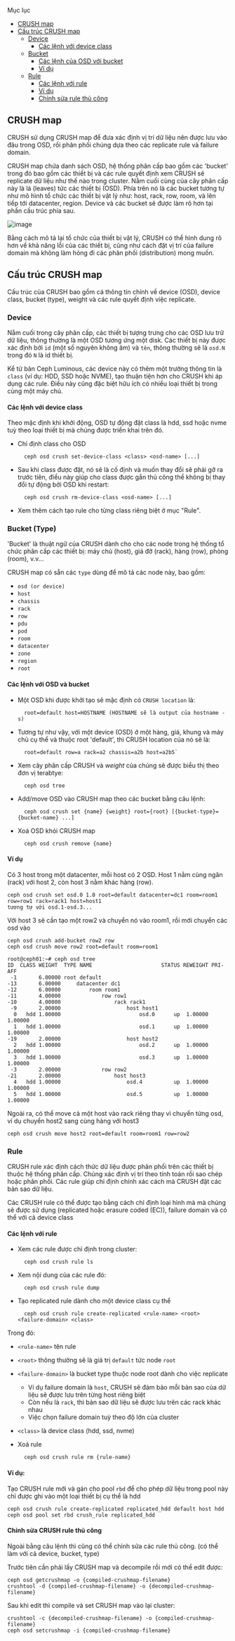 Mục lục
- [CRUSH map](./CRUSH-map.md#crush-map)
- [Cấu trúc CRUSH map](./CRUSH-map.md#cấu-trúc-crush-map)
  - [Device](./CRUSH-map.md#device)
    - [Các lệnh với device class](./CRUSH-map.md#các-lệnh-với-device-class)
  - [Bucket](./CRUSH-map.md#bucket-type)
    - [Các lệnh của OSD với bucket](./CRUSH-map.md#các-lệnh-với-osd-và-bucket)
    - [Ví dụ](./CRUSH-map.md#ví-dụ)
  - [Rule](./CRUSH-map.md#rule)
    - [Các lệnh với rule](./CRUSH-map.md#các-lệnh-với-rule)
    - [Ví dụ](./CRUSH-map.md#ví-dụ-1) 
    - [Chỉnh sửa rule thủ công](./CRUSH-map.md#chỉnh-sửa-crush-rule-thủ-công)

## CRUSH map
CRUSH sử dụng CRUSH map để đưa xác định vị trí dữ liệu nên được lưu vào đâu trong OSD, rồi phân phối chúng dựa theo các replicate rule và failure domain.

CRUSH map chứa danh sách OSD, hệ thống phân cấp bao gồm các 'bucket' trong đó bao gồm các thiết bị và các rule quyết định xem CRUSH sẽ replicate dữ liệu như thế nào trong cluster.
Nằm cuối cùng của cây phân cấp này là lá (leaves) tức các thiết bị (OSD).
Phía trên nó là các bucket tương tự như mô hình tổ chức các thiết bị vật lý như: host, rack, row, room, và lên tiếp tới datacenter, region. Device và các bucket sẽ được làm rõ hơn tại phần cấu trúc phía sau.

![image](https://user-images.githubusercontent.com/83684068/130724909-3ab30d23-06f4-4183-aa1d-a11bcb5e82c2.png)

Bằng cách mô tả lại tổ chức của thiết bị vật lý, CRUSH có thể hình dung rõ hơn về khả năng lỗi của các thiết bị, cũng như cách đặt vị trí của failure domain mà không làm hỏng đi các phân phối (distribution) mong muốn.

## Cấu trúc CRUSH map
Cấu trúc của CRUSH bao gồm cá thông tin chính về device (OSD), device class, bucket (type), weight và các rule quyết định việc replicate.

### Device
Nằm cuối trong cây phân cấp, các thiết bị tượng trưng cho các OSD lưu trữ dữ liệu, thông thường là một OSD tương ứng một disk.
Các thiết bị này được xác định bởi `id` (một số nguyên không âm) và `tên`, thông thường sẽ là `osd.N` trong đó `N` là id thiết bị.

Kể từ bản Ceph Luminous, các device này có thêm một trường thông tin là `class` (ví dụ: HDD, SSD hoặc NVME), tạo thuận tiện hơn cho CRUSH khi áp dụng các rule.
Điều này cũng đặc biệt hữu ích có nhiều loại thiết bị trong cùng một máy chủ.

#### Các lệnh với device class
Theo mặc định khi khởi động, OSD tự động đặt class là hdd, ssd hoặc nvme tuỳ theo loại thiết bị mà chúng được triển khai trên đó.

- Chỉ định class cho OSD

        ceph osd crush set-device-class <class> <osd-name> [...]
        
- Sau khi class được đặt, nó sẽ là cố định và muốn thay đổi sẽ phải gỡ ra trước tiên, điều này giúp cho class được gắn thủ công thể không bị thay đổi tự động bởi OSD khi restart:

        ceph osd crush rm-device-class <osd-name> [...]
 
 - Xem thêm cách tạo rule cho từng class riêng biệt ở mục "Rule".
### Bucket (Type)
'Bucket' là thuật ngữ của CRUSH dành cho cho các node trong hệ thống tổ chức phân cấp các thiết bị: máy chủ (host), giá đỡ (rack), hàng (row), phòng (room), v.v... 

CRUSH map có sẵn các `type` dùng để mô tả các node này, bao gồm:
- `osd (or device)`
- `host`
- `chassis`
- `rack`
- `row`
- `pdu`
- `pod`
- `room`
- `datacenter`
- `zone`
- `region`
- `root`

#### Các lệnh với OSD và bucket
- Một OSD khi được khởi tạo sẽ mặc định có `CRUSH location` là:

        root=default host=HOSTNAME (HOSTNAME sẽ là output của hostname -s)

- Tương tự như vậy, với một device (OSD) ở một hàng, giá, khung và máy chủ cụ thể và thuộc root 'default', thì CRUSH location của nó sẽ là:

        root=default row=a rack=a2 chassis=a2b host=a2b5`

- Xem cây phân cấp CRUSH và *weight* của chúng sẽ được biểu thị theo đơn vị terabtye:

        ceph osd tree

- Add/move OSD vào CRUSH map theo các bucket bằng câu lệnh:

        ceph osd crush set {name} {weight} root={root} [{bucket-type}={bucket-name} ...]
    
- Xoá OSD khỏi CRUSH map

        ceph osd crush remove {name}
                
    
#### Ví dụ
Có 3 host trong một datacenter, mỗi host có 2 OSD. Host 1 nằm cùng ngăn (rack) với host 2, còn host 3 nằm khác hàng (row).

    ceph osd crush set osd.0 1.0 root=default datacenter=dc1 room=room1 row=row1 rack=rack1 host=host1
    tương tự với osd.1-osd.3...
    
Với host 3 sẽ cần tạo một row2 và chuyển nó vào room1, rồi mới chuyển các osd vào

    ceph osd crush add-bucket row2 row
    ceph osd crush move row2 root=default room=room1
    
    root@ceph01:~# ceph osd tree
    ID  CLASS WEIGHT  TYPE NAME                      STATUS REWEIGHT PRI-AFF
     -1       6.00000 root default
    -13       6.00000     datacenter dc1
    -12       6.00000         room room1
    -11       4.00000             row row1
    -10       4.00000                 rack rack1
     -9       2.00000                     host host1
      0   hdd 1.00000                         osd.0      up  1.00000 1.00000
      1   hdd 1.00000                         osd.1      up  1.00000 1.00000
    -19       2.00000                     host host2
      2   hdd 1.00000                         osd.2      up  1.00000 1.00000
      3   hdd 1.00000                         osd.3      up  1.00000 1.00000
     -3       2.00000             row row2
    -21       2.00000                 host host3
      4   hdd 1.00000                     osd.4          up  1.00000 1.00000
      5   hdd 1.00000                     osd.5          up  1.00000 1.00000

 Ngoài ra, có thể move cả một host vào rack riêng thay vì chuyển từng osd, ví dụ chuyển host2 sang cùng hàng với host3
    
    ceph osd crush move host2 root=default room=room1 row=row2


### Rule
CRUSH rule xác định cách thức dữ liệu được phân phối trên các thiết bị thuộc hệ thống phân cấp. Chúng xác định vị trí theo tính toán rồi sao chép hoặc phân phối. Các rule giúp chỉ định chính xác cách mà CRUSH đặt các bản sao dữ liệu.

Các CRUSH rule có thể được tạo bằng cách chỉ định loại hình mà mà chúng sẽ được sử dụng (replicated hoặc erasure coded (EC)), failure domain và có thể với cả device class

#### Các lệnh với rule
- Xem các rule được chỉ định trong cluster:

        ceph osd crush rule ls
- Xem nội dung của các rule đó:

        ceph osd crush rule dump

- Tạo replicated rule dành cho một device class cụ thể

        ceph osd crush rule create-replicated <rule-name> <root> <failure-domain> <class>

Trong đó:
- `<rule-name>` tên rule
- `<root>` thông thường sẽ là giá trị `default` tức node `root`
- `<failure-domain>` là bucket type thuộc node root dành cho việc replicate
  - Ví dụ failure domain là `host`, CRUSH sẽ đảm bảo mỗi bản sao của dữ liệu sẽ được lưu trên từng host riêng biệt
  - Còn nếu là `rack`, thì bản sao dữ liệu sẽ được lưu trên các rack khác nhau
  - Việc chọn failure domain tuỳ theo độ lớn của cluster
- `<class>` là device class (hdd, ssd, nvme)

- Xoá rule

        ceph osd crush rule rm {rule-name}

#### Ví dụ:
Tạo CRUSH rule mới và gán cho pool `rbd` để cho phép dữ liệu trong pool này chỉ được ghi vào một loại thiết bị cụ thể là hdd

    ceph osd crush rule create-replicated replicated_hdd default host hdd
    ceph osd pool set rbd crush_rule replicated_hdd

#### Chỉnh sửa CRUSH rule thủ công
Ngoài bằng câu lệnh thì cũng có thể chỉnh sửa các rule thủ công. (có thể làm với cả device, bucket, type)

Trước tiên cần phải lấy CRUSH map và decompile rồi mới có thể edit được:

    ceph osd getcrushmap -o {compiled-crushmap-filename}
    crushtool -d {compiled-crushmap-filename} -o {decompiled-crushmap-filename}
    
Sau khi edit thì compile và set CRUSH map vào lại cluster:

    crushtool -c {decompiled-crushmap-filename} -o {compiled-crushmap-filename}
    ceph osd setcrushmap -i {compiled-crushmap-filename}
    










